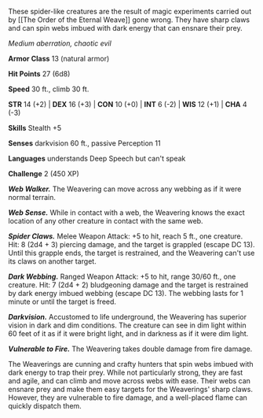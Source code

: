 These spider-like creatures are the result of magic experiments carried out by [[The Order of the Eternal Weave]] gone wrong. They have sharp claws and can spin webs imbued with dark energy that can ensnare their prey.

_Medium aberration, chaotic evil_

**Armor Class** 13 (natural armor)

**Hit Points** 27 (6d8)

**Speed** 30 ft., climb 30 ft.

**STR** 14 (+2) | **DEX** 16 (+3) | **CON** 10 (+0) | **INT** 6 (-2) | **WIS** 12 (+1) | **CHA** 4 (-3)

**Skills** Stealth +5

**Senses** darkvision 60 ft., passive Perception 11

**Languages** understands Deep Speech but can't speak

**Challenge** 2 (450 XP)

_**Web Walker.**_ The Weavering can move across any webbing as if it were normal terrain.

_**Web Sense.**_ While in contact with a web, the Weavering knows the exact location of any other creature in contact with the same web.

_**Spider Claws.**_ Melee Weapon Attack: +5 to hit, reach 5 ft., one creature. Hit: 8 (2d4 + 3) piercing damage, and the target is grappled (escape DC 13). Until this grapple ends, the target is restrained, and the Weavering can't use its claws on another target.

_**Dark Webbing.**_ Ranged Weapon Attack: +5 to hit, range 30/60 ft., one creature. Hit: 7 (2d4 + 2) bludgeoning damage and the target is restrained by dark energy imbued webbing (escape DC 13). The webbing lasts for 1 minute or until the target is freed.

_**Darkvision.**_ Accustomed to life underground, the Weavering has superior vision in dark and dim conditions. The creature can see in dim light within 60 feet of it as if it were bright light, and in darkness as if it were dim light.

_**Vulnerable to Fire.**_ The Weavering takes double damage from fire damage.

The Weaverings are cunning and crafty hunters that spin webs imbued with dark energy to trap their prey. While not particularly strong, they are fast and agile, and can climb and move across webs with ease. Their webs can ensnare prey and make them easy targets for the Weaverings' sharp claws. However, they are vulnerable to fire damage, and a well-placed flame can quickly dispatch them.